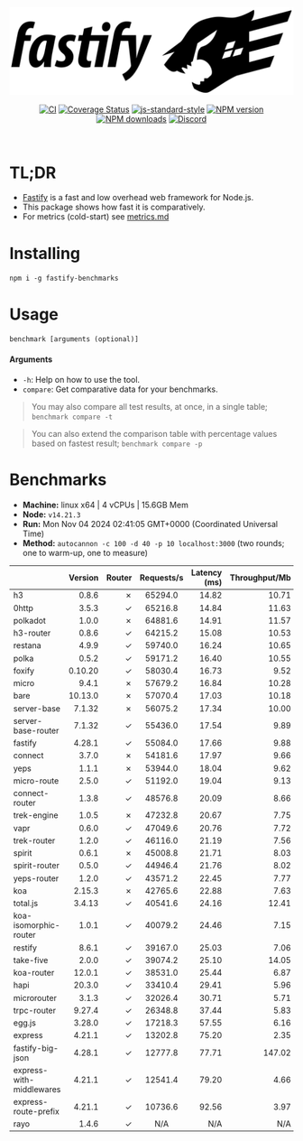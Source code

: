 <div align="center">
  <img src="https://github.com/fastify/graphics/raw/HEAD/fastify-landscape-outlined.svg" width="650" height="auto"/>
</div>

<div align="center">

[![CI](https://github.com/fastify/fastify/workflows/ci/badge.svg)](https://github.com/fastify/fastify/actions/workflows/ci.yml)
[![Coverage Status](https://coveralls.io/repos/github/fastify/fastify/badge.svg?branch=master)](https://coveralls.io/github/fastify/fastify?branch=master)
[![js-standard-style](https://img.shields.io/badge/code%20style-standard-brightgreen.svg?style=flat)](http://standardjs.com/)
[![NPM version](https://img.shields.io/npm/v/fastify.svg?style=flat)](https://www.npmjs.com/package/fastify)
[![NPM downloads](https://img.shields.io/npm/dm/fastify.svg?style=flat)](https://www.npmjs.com/package/fastify) [![Discord](https://img.shields.io/discord/725613461949906985)](https://discord.gg/fastify)

</div>
<br />

# TL;DR

* [Fastify](https://github.com/fastify/fastify) is a fast and low overhead web framework for Node.js.
* This package shows how fast it is comparatively.
* For metrics (cold-start) see [metrics.md](./METRICS.md)

# Installing

```
npm i -g fastify-benchmarks
```

# Usage

```
benchmark [arguments (optional)]
```

#### Arguments

* `-h`: Help on how to use the tool.
* `compare`: Get comparative data for your benchmarks.

> You may also compare all test results, at once, in a single table; `benchmark compare -t`

> You can also extend the comparison table with percentage values based on fastest result; `benchmark compare -p`
# Benchmarks

* __Machine:__ linux x64 | 4 vCPUs | 15.6GB Mem
* __Node:__ `v14.21.3`
* __Run:__ Mon Nov 04 2024 02:41:05 GMT+0000 (Coordinated Universal Time)
* __Method:__ `autocannon -c 100 -d 40 -p 10 localhost:3000` (two rounds; one to warm-up, one to measure)

|                          | Version | Router | Requests/s | Latency (ms) | Throughput/Mb |
| :--                      | --:     | --:    | :-:        | --:          | --:           |
| h3                       | 0.8.6   | ✗      | 65294.0    | 14.82        | 10.71         |
| 0http                    | 3.5.3   | ✓      | 65216.8    | 14.84        | 11.63         |
| polkadot                 | 1.0.0   | ✗      | 64881.6    | 14.91        | 11.57         |
| h3-router                | 0.8.6   | ✓      | 64215.2    | 15.08        | 10.53         |
| restana                  | 4.9.9   | ✓      | 59740.0    | 16.24        | 10.65         |
| polka                    | 0.5.2   | ✓      | 59171.2    | 16.40        | 10.55         |
| foxify                   | 0.10.20 | ✓      | 58030.4    | 16.73        | 9.52          |
| micro                    | 9.4.1   | ✗      | 57679.2    | 16.84        | 10.28         |
| bare                     | 10.13.0 | ✗      | 57070.4    | 17.03        | 10.18         |
| server-base              | 7.1.32  | ✗      | 56075.2    | 17.34        | 10.00         |
| server-base-router       | 7.1.32  | ✓      | 55436.0    | 17.54        | 9.89          |
| fastify                  | 4.28.1  | ✓      | 55084.0    | 17.66        | 9.88          |
| connect                  | 3.7.0   | ✗      | 54181.6    | 17.97        | 9.66          |
| yeps                     | 1.1.1   | ✗      | 53944.0    | 18.04        | 9.62          |
| micro-route              | 2.5.0   | ✓      | 51192.0    | 19.04        | 9.13          |
| connect-router           | 1.3.8   | ✓      | 48576.8    | 20.09        | 8.66          |
| trek-engine              | 1.0.5   | ✗      | 47232.8    | 20.67        | 7.75          |
| vapr                     | 0.6.0   | ✓      | 47049.6    | 20.76        | 7.72          |
| trek-router              | 1.2.0   | ✓      | 46116.0    | 21.19        | 7.56          |
| spirit                   | 0.6.1   | ✗      | 45008.8    | 21.71        | 8.03          |
| spirit-router            | 0.5.0   | ✓      | 44946.4    | 21.76        | 8.02          |
| yeps-router              | 1.2.0   | ✓      | 43571.2    | 22.45        | 7.77          |
| koa                      | 2.15.3  | ✗      | 42765.6    | 22.88        | 7.63          |
| total.js                 | 3.4.13  | ✓      | 40541.6    | 24.16        | 12.41         |
| koa-isomorphic-router    | 1.0.1   | ✓      | 40079.2    | 24.46        | 7.15          |
| restify                  | 8.6.1   | ✓      | 39167.0    | 25.03        | 7.06          |
| take-five                | 2.0.0   | ✓      | 39074.2    | 25.10        | 14.05         |
| koa-router               | 12.0.1  | ✓      | 38531.0    | 25.44        | 6.87          |
| hapi                     | 20.3.0  | ✓      | 33410.4    | 29.41        | 5.96          |
| microrouter              | 3.1.3   | ✓      | 32026.4    | 30.71        | 5.71          |
| trpc-router              | 9.27.4  | ✓      | 26348.8    | 37.44        | 5.83          |
| egg.js                   | 3.28.0  | ✓      | 17218.3    | 57.55        | 6.16          |
| express                  | 4.21.1  | ✓      | 13202.8    | 75.20        | 2.35          |
| fastify-big-json         | 4.28.1  | ✓      | 12777.8    | 77.71        | 147.02        |
| express-with-middlewares | 4.21.1  | ✓      | 12541.4    | 79.20        | 4.66          |
| express-route-prefix     | 4.21.1  | ✓      | 10736.6    | 92.56        | 3.97          |
| rayo                     | 1.4.6   | ✓      | N/A        | N/A          | N/A           |

